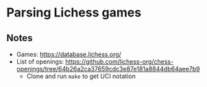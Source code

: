 # Parsing Lichess games
## Notes
- Games: https://database.lichess.org/
- List of openings: https://github.com/lichess-org/chess-openings/tree/64b26a2ca37659cdc3e87e181a8844db64aee7b9
  - Clone and run `make` to get UCI notation
